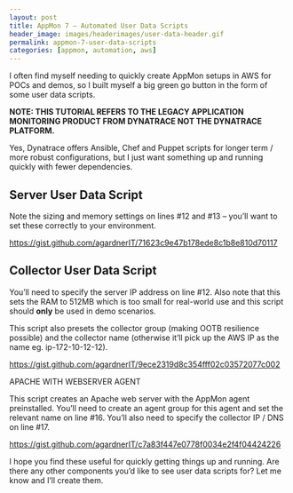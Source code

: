 ```yaml
---
layout: post
title: AppMon 7 – Automated User Data Scripts
header_image: images/headerimages/user-data-header.gif
permalink: appmon-7-user-data-scripts
categories: [appmon, automation, aws]
---
```


I often find myself needing to quickly create AppMon setups in AWS for POCs and demos, so I built myself a big green go button in the form of some user data scripts.

**NOTE: THIS TUTORIAL REFERS TO THE LEGACY APPLICATION MONITORING PRODUCT FROM DYNATRACE NOT THE DYNATRACE PLATFORM.**


Yes, Dynatrace offers Ansible, Chef and Puppet scripts for longer term / more robust configurations, but I just want something up and running quickly with fewer dependencies.

## Server User Data Script

Note the sizing and memory settings on lines #12 and #13 – you’ll want to set these correctly to your environment.

https://gist.github.com/agardnerIT/71623c9e47b178ede8c1b8e810d70117

## Collector User Data Script

You’ll need to specify the server IP address on line #12. Also note that this sets the RAM to 512MB which is too small for real-world use and this script should **only** be used in demo scenarios.

This script also presets the collector group (making OOTB resilience possible) and the collector name (otherwise it’ll pick up the AWS IP as the name eg. ip-172-10-12-12).

https://gist.github.com/agardnerIT/9ece2319d8c354fff02c03572077c002

APACHE WITH WEBSERVER AGENT

This script creates an Apache web server with the AppMon agent preinstalled. You’ll need to create an agent group for this agent and set the relevant name on line #16. You’ll also need to specify the collector IP / DNS on line #17.

https://gist.github.com/agardnerIT/c7a83f447e0778f0034e2f4f04424226

I hope you find these useful for quickly getting things up and running. Are there any other components you’d like to see user data scripts for? Let me know and I’ll create them.
